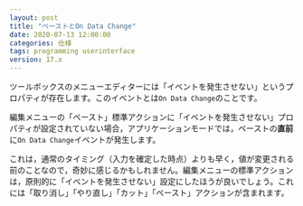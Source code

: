 ```yaml
---
layout: post
title: "ペーストとOn Data Change"
date: 2020-07-13 12:00:00
categories: 仕様
tags: programming userinterface
version: 17.x
---
```


ツールボックスのメニューエディターには「イベントを発生させない」というプロパティが存在します。このイベントとは``On Data Change``のことです。

編集メニューの「ペースト」標準アクションに「イベントを発生させない」プロパティが設定されていない場合，アプリケーションモードでは，ペーストの**直前**に``On Data Change``イベントが発生します。

これは，通常のタイミング（入力を確定した時点）よりも早く，値が変更される前のことなので，奇妙に感じるかもしれません。編集メニューの標準アクションは，原則的に「イベントを発生させない」設定にしたほうが良いでしょう。これには「取り消し」「やり直し」「カット」「ペースト」アクションが含まれます。

